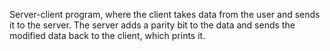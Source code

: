 Server-client program, where the client takes data from the user and sends it to the server. The server adds a parity bit to the data and sends the modified data back to the client, which prints it.
